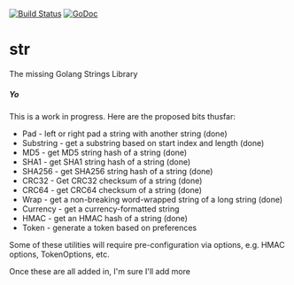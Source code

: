 [![Build Status](https://travis-ci.org/schigh/str.svg?branch=master)](https://travis-ci.org/schigh/str)
[![GoDoc](https://godoc.org/github.com/schigh/str?status.svg)](https://godoc.org/github.com/schigh/str)


# str
The missing Golang Strings Library

##### Yo

This is a work in progress.  Here are the proposed bits thusfar:

* Pad - left or right pad a string with another string (done)
* Substring - get a substring based on start index and length (done)
* MD5 - get MD5 string hash of a string (done)
* SHA1 - get SHA1 string hash of a string (done)
* SHA256 - get SHA256 string hash of a string (done)
* CRC32 - Get CRC32 checksum of a string (done)
* CRC64 - get CRC64 checksum of a string (done)
* Wrap - get a non-breaking word-wrapped string of a long string (done)
* Currency - get a currency-formatted string
* HMAC - get an HMAC hash of a string (done)
* Token - generate a token based on preferences

Some of these utilities will require pre-configuration via options, 
e.g. HMAC options, TokenOptions, etc.


Once these are all added in, I'm sure I'll add more

